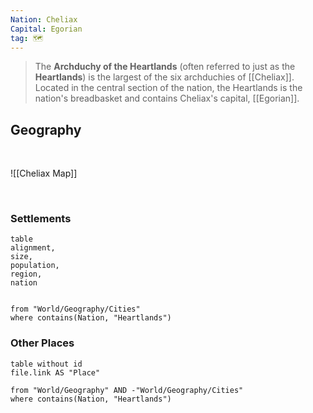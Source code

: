 ```yaml
---
Nation: Cheliax
Capital: Egorian
tag: 🗺️
---
```


> The **Archduchy of the Heartlands** (often referred to just as the **Heartlands**) is the largest of the six archduchies of [[Cheliax]]. Located in the central section of the nation, the Heartlands is the nation's breadbasket and contains Cheliax's capital, [[Egorian]].

## Geography

<br>

![[Cheliax Map]]

<br>

### Settlements

```dataview
table
alignment,
size,
population,
region,
nation


from "World/Geography/Cities"
where contains(Nation, "Heartlands")
```

### Other Places

```dataview
table without id
file.link AS "Place"

from "World/Geography" AND -"World/Geography/Cities"
where contains(Nation, "Heartlands")
```




